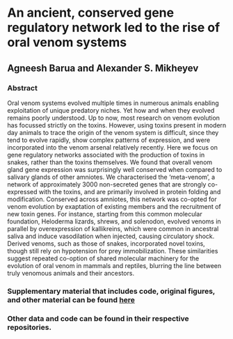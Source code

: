 # An ancient, conserved gene regulatory network led to the rise of oral venom systems
## Agneesh Barua and Alexander S. Mikheyev

### Abstract
Oral venom systems evolved multiple times in numerous animals enabling exploitation of  unique predatory niches. Yet how and when they evolved remains poorly understood. Up to now, most research on venom evolution has focussed strictly on the toxins. However, using toxins present in modern day animals to trace the origin of the venom system is difficult, since they tend to evolve rapidly, show complex patterns of expression, and were incorporated into the venom arsenal relatively recently. Here we focus on gene regulatory networks associated with the production of toxins in snakes, rather than the toxins themselves. We found that overall venom gland gene expression was surprisingly well conserved when compared to salivary glands of other amniotes. We characterised the ‘meta-venom’, a network of approximately 3000 non-secreted genes that are strongly co-expressed with the toxins, and are primarily involved in protein folding and modification.  Conserved across amniotes, this network was co-opted for venom evolution by exaptation of existing members and the recruitment of new toxin genes. For instance, starting from this common molecular foundation, Heloderma lizards, shrews, and solenodon, evolved venoms in parallel by overexpression of kallikreins, which were common in ancestral saliva and induce vasodilation when injected, causing circulatory shock. Derived venoms, such as those of snakes, incorporated novel toxins, though still rely on hypotension for prey immobilization. These similarities suggest repeated co-option of shared molecular machinery for the evolution of oral venom in mammals and reptiles, blurring the line between truly venomous animals and their ancestors.

### Supplementary material that includes code, original figures, and other material can be found [here](https://agneeshbarua.github.io/Metavenom/) 

### Other data and code can be found in their respective repositories. 